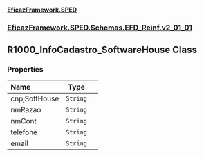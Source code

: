 #### [EficazFramework.SPED](EficazFrameworkSPED.md 'EficazFramework SPED')
### [EficazFramework.SPED.Schemas.EFD_Reinf.v2_01_01](EficazFramework.SPED.Schemas.EFD_Reinf.v2_01_01.md 'EficazFramework.SPED.Schemas.EFD_Reinf.v2_01_01')

## R1000_InfoCadastro_SoftwareHouse Class
### Properties

| Name | Type | |
| :--- | :---: | :--- |
| cnpjSoftHouse | `String` |  |
| nmRazao | `String` |  |
| nmCont | `String` |  |
| telefone | `String` |  |
| email | `String` |  |
